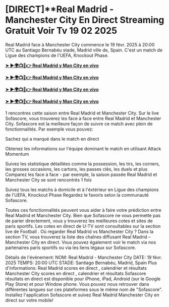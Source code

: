 # [DIRECT]**Real Madrid - Manchester City En Direct Streaming Gratuit Voir Tv 19 02 2025

Real Madrid face à Manchester City commence le 19 févr. 2025 à 20:00 UTC au Santiago Bernabéu stade, Madrid ville de, Spain. C'est un match de Ligue des champions de l'UEFA, Knockout Phase.

**[➤ ►🌍📺📱👉 Real Madrid y Man City en vivo](https://tinyurl.com/4dwhr6d4)**

**[➤ ►🌍📺📱👉 Real Madrid y Man City en vivo](https://tinyurl.com/4dwhr6d4)**

**[➤ ►🌍📺📱👉 Real Madrid y Man City en vivo](https://tinyurl.com/4dwhr6d4)**

**[➤ ►🌍📺📱👉 Real Madrid y Man City en vivo](https://tinyurl.com/4dwhr6d4)**

1 rencontres cette saison entre Real Madrid et Manchester City.
Sur le live Sofascore, vous trouverez les face à face entre Real Madrid et Manchester City. Sofascore est la meilleure façon de suivre ce match avec plein de fonctionnalités. Par exemple vous pouvez:

Sachez qui a marqué dans le match en direct

Obtenez les informations sur l'équipe dominant le match en utilisant Attack Momentum

Suivez les statistique détaillées comme la possession, les tirs, les corners, les grosses occasions, les cartons, les passes clés, les duels et plus
Comparez les face à face - par exemple, la saison passée Real Madrid et Manchester City se sont rencontrés 1 fois

Suivez tous les matchs à domicile et à l'éxtérieur en Ligue des champions de l'UEFA, Knockout Phase
Regardez le favoris selon la communauté Sofascore.

Toutes ces fonctionnalités peuvent vous aider à faire votre prédiction entre Real Madrid et Manchester City. Bien que Sofascore ne vous permette pas de parier directement, vous y trouverez les meilleures cotes et sites de paris sportifs. Les cotes en direct de U-TV sont consultables sur la section live de Football .
Où regarder Real Madrid vs Manchester City ? Dans la section TV, vous trouverez la liste des chaînes diffusant Real Madrid – Manchester City en direct. Vous pouvez également voir le match via nos partenaires paris sportifs ou via les liens légaux sur Sofascore.

Détails de l'événement:
NOM: Real Madrid - Manchester City
DATE: 19 févr. 2025
TEMPS: 20:00 UTC
STADE: Santiago Bernabéu, Madrid, Spain
Plus d'informations:
Real Madrid scores en direct , calendrier et résultats
Manchester City scores en direct , calendrier et résultats
Sofascore résultats en direct est disponible pour iPhone, iPad, Android (sur le Google Play Store) et pour Window phone. Vous pouvez nous retrouver dans différentes langues sur ces plateformes sous le même nom de "Sofascore". Installez l'application Sofascore et suivez Real Madrid Manchester City en direct sur votre mobile!
